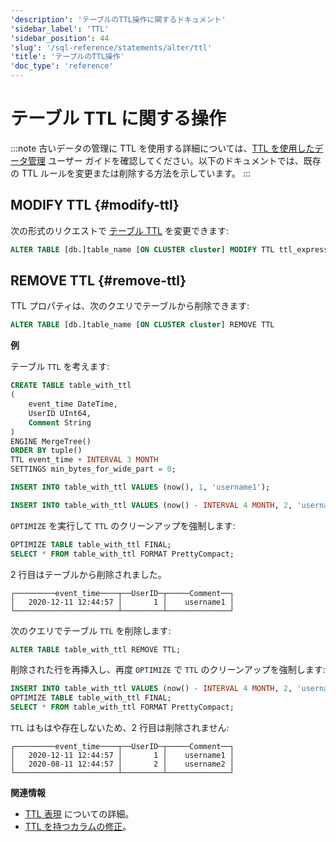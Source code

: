 ```yaml
---
'description': 'テーブルのTTL操作に関するドキュメント'
'sidebar_label': 'TTL'
'sidebar_position': 44
'slug': '/sql-reference/statements/alter/ttl'
'title': 'テーブルのTTL操作'
'doc_type': 'reference'
---
```



# テーブル TTL に関する操作

:::note
古いデータの管理に TTL を使用する詳細については、[TTL を使用したデータ管理](/guides/developer/ttl.md) ユーザー ガイドを確認してください。以下のドキュメントでは、既存の TTL ルールを変更または削除する方法を示しています。
:::

## MODIFY TTL {#modify-ttl}

次の形式のリクエストで [テーブル TTL](../../../engines/table-engines/mergetree-family/mergetree.md#mergetree-table-ttl) を変更できます:

```sql
ALTER TABLE [db.]table_name [ON CLUSTER cluster] MODIFY TTL ttl_expression;
```

## REMOVE TTL {#remove-ttl}

TTL プロパティは、次のクエリでテーブルから削除できます:

```sql
ALTER TABLE [db.]table_name [ON CLUSTER cluster] REMOVE TTL
```

**例**

テーブル `TTL` を考えます:

```sql
CREATE TABLE table_with_ttl
(
    event_time DateTime,
    UserID UInt64,
    Comment String
)
ENGINE MergeTree()
ORDER BY tuple()
TTL event_time + INTERVAL 3 MONTH
SETTINGS min_bytes_for_wide_part = 0;

INSERT INTO table_with_ttl VALUES (now(), 1, 'username1');

INSERT INTO table_with_ttl VALUES (now() - INTERVAL 4 MONTH, 2, 'username2');
```

`OPTIMIZE` を実行して `TTL` のクリーンアップを強制します:

```sql
OPTIMIZE TABLE table_with_ttl FINAL;
SELECT * FROM table_with_ttl FORMAT PrettyCompact;
```
2 行目はテーブルから削除されました。

```text
┌─────────event_time────┬──UserID─┬─────Comment──┐
│   2020-12-11 12:44:57 │       1 │    username1 │
└───────────────────────┴─────────┴──────────────┘
```

次のクエリでテーブル `TTL` を削除します:

```sql
ALTER TABLE table_with_ttl REMOVE TTL;
```

削除された行を再挿入し、再度 `OPTIMIZE` で `TTL` のクリーンアップを強制します:

```sql
INSERT INTO table_with_ttl VALUES (now() - INTERVAL 4 MONTH, 2, 'username2');
OPTIMIZE TABLE table_with_ttl FINAL;
SELECT * FROM table_with_ttl FORMAT PrettyCompact;
```

`TTL` はもはや存在しないため、2 行目は削除されません:

```text
┌─────────event_time────┬──UserID─┬─────Comment──┐
│   2020-12-11 12:44:57 │       1 │    username1 │
│   2020-08-11 12:44:57 │       2 │    username2 │
└───────────────────────┴─────────┴──────────────┘
```

**関連情報**

- [TTL 表現](../../../sql-reference/statements/create/table.md#ttl-expression) についての詳細。
- [TTL を持つカラムの修正](/sql-reference/statements/alter/ttl)。
